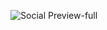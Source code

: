 ![Social Preview-full](https://github.com/shflterm/shuffle/assets/64053781/d039af36-15e4-4316-98a8-1353326f7db0)
